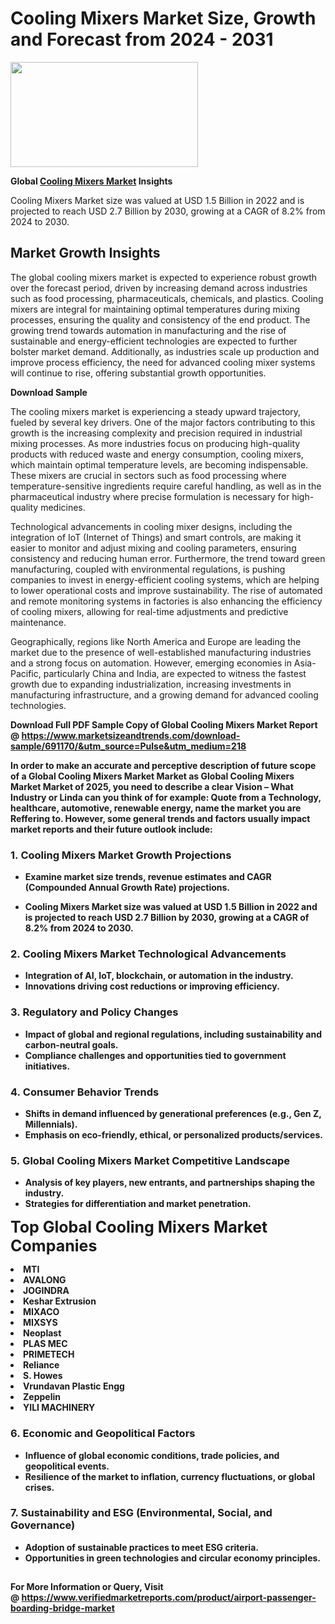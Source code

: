 <H1>Cooling Mixers Market Size, Growth and Forecast from 2024 - 2031</H1><img class="aligncenter size-medium wp-image-584254" src="https://thirdeyenews.in/wp-content/uploads/2024/09/Global-Market-Research-300x168.jpeg" alt="" width="300" height="168" /><p><strong>Global&nbsp;<a href="https://www.marketsizeandtrends.com/download-sample/691170/&amp;utm_source=Pulse&amp;utm_medium=218">Cooling Mixers Market</a> Insights</strong></p><p>Cooling Mixers Market size was valued at USD 1.5 Billion in 2022 and is projected to reach USD 2.7 Billion by 2030, growing at a CAGR of 8.2% from 2024 to 2030.</p><p><h2>Market Growth Insights</h2> <p>The global cooling mixers market is expected to experience robust growth over the forecast period, driven by increasing demand across industries such as food processing, pharmaceuticals, chemicals, and plastics. Cooling mixers are integral for maintaining optimal temperatures during mixing processes, ensuring the quality and consistency of the end product. The growing trend towards automation in manufacturing and the rise of sustainable and energy-efficient technologies are expected to further bolster market demand. Additionally, as industries scale up production and improve process efficiency, the need for advanced cooling mixer systems will continue to rise, offering substantial growth opportunities.</p> <p><strong>Download Sample</strong></p> <p>The cooling mixers market is experiencing a steady upward trajectory, fueled by several key drivers. One of the major factors contributing to this growth is the increasing complexity and precision required in industrial mixing processes. As more industries focus on producing high-quality products with reduced waste and energy consumption, cooling mixers, which maintain optimal temperature levels, are becoming indispensable. These mixers are crucial in sectors such as food processing where temperature-sensitive ingredients require careful handling, as well as in the pharmaceutical industry where precise formulation is necessary for high-quality medicines.</p> <p>Technological advancements in cooling mixer designs, including the integration of IoT (Internet of Things) and smart controls, are making it easier to monitor and adjust mixing and cooling parameters, ensuring consistency and reducing human error. Furthermore, the trend toward green manufacturing, coupled with environmental regulations, is pushing companies to invest in energy-efficient cooling systems, which are helping to lower operational costs and improve sustainability. The rise of automated and remote monitoring systems in factories is also enhancing the efficiency of cooling mixers, allowing for real-time adjustments and predictive maintenance.</p> <p>Geographically, regions like North America and Europe are leading the market due to the presence of well-established manufacturing industries and a strong focus on automation. However, emerging economies in Asia-Pacific, particularly China and India, are expected to witness the fastest growth due to expanding industrialization, increasing investments in manufacturing infrastructure, and a growing demand for advanced cooling technologies.</p> <p><strong></p><p><span class=""><strong>Download Full PDF Sample Copy of Global Cooling Mixers Market Report</strong> @ <a href="https://www.marketsizeandtrends.com/download-sample/691170/&amp;utm_source=Pulse&amp;utm_medium=218" target="_blank">https://www.marketsizeandtrends.com/download-sample/691170/&amp;utm_source=Pulse&amp;utm_medium=218</a></span></p><p>In order to make an accurate and perceptive description of future scope of a Global&nbsp;Cooling Mixers Market Market as Global&nbsp;Cooling Mixers Market Market of 2025, you need to describe a clear Vision &ndash; What Industry or Linda can you think of for example: Quote from a Technology, healthcare, automotive, renewable energy, name the market you are Reffering to. However, some general trends and factors usually impact market reports and their future outlook include:</p><h3>1.&nbsp;<strong>Cooling Mixers Market Growth Projections</strong></h3><ul><li>Examine market size trends, revenue estimates and CAGR (Compounded Annual Growth Rate) projections.</li><li><p>Cooling Mixers Market size was valued at USD 1.5 Billion in 2022 and is projected to reach USD 2.7 Billion by 2030, growing at a CAGR of 8.2% from 2024 to 2030.</p></li></ul><h3>2.&nbsp;<strong>Cooling Mixers Market Technological Advancements</strong></h3><ul><li>Integration of AI, IoT, blockchain, or automation in the industry.</li><li>Innovations driving cost reductions or improving efficiency.</li></ul><h3>3.&nbsp;<strong>Regulatory and Policy Changes</strong></h3><ul><li>Impact of global and regional regulations, including sustainability and carbon-neutral goals.</li><li>Compliance challenges and opportunities tied to government initiatives.</li></ul><h3>4.&nbsp;<strong>Consumer Behavior Trends</strong></h3><ul><li>Shifts in demand influenced by generational preferences (e.g., Gen Z, Millennials).</li><li>Emphasis on eco-friendly, ethical, or personalized products/services.</li></ul><h3>5.&nbsp;<strong>Global Cooling Mixers Market Competitive Landscape</strong></h3><ul><li>Analysis of key players, new entrants, and partnerships shaping the industry.</li><li>Strategies for differentiation and market penetration.</li></ul><p data-pm-slice="1 1 []"><span style="color: inherit; font-family: inherit; font-size: 25px;">Top Global Cooling Mixers Market Companies</span></p><div class="" data-test-id=""><p><li>MTI</li><li> AVALONG</li><li> JOGINDRA</li><li> Keshar Extrusion</li><li> MIXACO</li><li> MIXSYS</li><li> Neoplast</li><li> PLAS MEC</li><li> PRIMETECH</li><li> Reliance</li><li> S. Howes</li><li> Vrundavan Plastic Engg</li><li> Zeppelin</li><li> YILI MACHINERY</li></p></div><h3>6.&nbsp;<strong>Economic and Geopolitical Factors</strong></h3><ul><li>Influence of global economic conditions, trade policies, and geopolitical events.</li><li>Resilience of the market to inflation, currency fluctuations, or global crises.</li></ul><h3>7.&nbsp;<strong>Sustainability and ESG (Environmental, Social, and Governance)</strong></h3><ul><li>Adoption of sustainable practices to meet ESG criteria.</li><li>Opportunities in green technologies and circular economy principles.</li></ul><h2><strong style="font-size: 14px;">For More Information or Query, Visit @&nbsp;</strong><a style="background-color: #ffffff; font-size: 14px;" href="https://www.marketsizeandtrends.com/report/cooling-mixers-market/" target="_blank">https://www.verifiedmarketreports.com/product/airport-passenger-boarding-bridge-market</a></h2>
